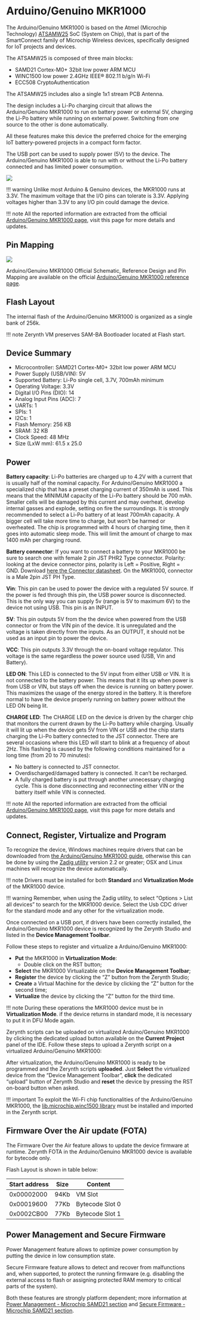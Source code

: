 # Arduino/Genuino MKR1000

The Arduino/Genuino MKR1000 is based on the Atmel (Microchip Technology) [ATSAMW25](http://www.microchip.com/wwwproducts/en/ATSAMW25) SoC (System on Chip), that is part of the SmartConnect family of Microchip Wireless devices, specifically designed for IoT projects and devices.

The ATSAMW25 is composed of three main blocks:

* SAMD21 Cortex-M0+ 32bit low power ARM MCU
* WINC1500 low power 2.4GHz IEEE® 802.11 b/g/n Wi-Fi
* ECC508 CryptoAuthentication

The ATSAMW25 includes also a single 1x1 stream PCB Antenna.

The design includes a Li-Po charging circuit that allows the Arduino/Genuino MKR1000 to run on battery power or external 5V, charging the Li-Po battery while running on external power. Switching from one source to the other is done automatically.

All these features make this device the preferred choice for the emerging IoT battery-powered projects in a compact form factor.

The USB port can be used to supply power (5V) to the device.
The Arduino/Genuino MKR1000 is able to run with or without the Li-Po battery connected and has limited power consumption.

![](img/mkr1000.jpg)

!!! warning
	Unlike most Arduino & Genuino devices, the MKR1000 runs at 3.3V. The maximum voltage that the I/O pins can tolerate is 3.3V. Applying voltages higher than 3.3V to any I/O pin could damage the device.

!!! note
	All the reported information are extracted from the official [Arduino/Genuino MKR1000 page](http://www.arduino.cc/en/Main/ArduinoMKR1000), visit this page for more details and updates.

## Pin Mapping

![](img/Arduino_MKR1000_pin_io.png)

Arduino/Genuino MKR1000 Official Schematic, Reference Design and Pin Mapping are available on the official [Arduino/Genuino MKR1000 reference page](http://www.arduino.cc/en/Main/ArduinoMKR1000).

## Flash Layout

The internal flash of the Arduino/Genuino MKR1000 is organized as a single bank of 256k.

!!! note
	Zerynth VM preserves SAM-BA Bootloader located at Flash start.

## Device Summary


* Microcontroller: SAMD21 Cortex-M0+ 32bit low power ARM MCU
* Power Supply (USB/VIN): 5V
* Supported Battery: Li-Po single cell, 3.7V, 700mAh minimum
* Operating Voltage: 3.3V
* Digital I/O Pins (DIO): 14
* Analog Input Pins (ADC): 7
* UARTs: 1
* SPIs: 1
* I2Cs: 1
* Flash Memory: 256 KB
* SRAM: 32 KB
* Clock Speed: 48 MHz
* Size (LxW mm): 61.5 x 25.0

## Power

**Battery capacity**:
Li-Po batteries are charged up to 4.2V with a current that is usually half of the nominal capacity. For Arduino/Genuino MKR1000 a specialized chip that has a preset charging current of 350mAh is used. This means that the MINIMUM capacity of the Li-Po battery should be 700 mAh. Smaller cells will be damaged by this current and may overheat, develop internal gasses and explode, setting on fire the surroundings. It is strongly recommended to select a Li-Po battery of at least 700mAh capacity.
A bigger cell will take more time to charge, but won’t be harmed or overheated. The chip is programmed with 4 hours of charging time, then it goes into automatic sleep mode. This will limit the amount of charge to max 1400 mAh per charging round.

**Battery connector**:
If you want to connect a battery to your MKR1000 be sure to search one with female 2 pin JST PHR2 Type connector.
Polarity: looking at the device connector pins, polarity is Left = Positive, Right = GND.
Download [here the Connector datasheet](http://www.jst-mfg.com/product/pdf/eng/ePH.pdf). On the MKR1000, connector is a Male 2pin JST PH Type.

**Vin**:
This pin can be used to power the device with a regulated 5V source. If the power is fed through this pin, the USB power source is disconnected. This is the only way you can supply 5v (range is 5V to maximum 6V) to the device not using USB. This pin is an INPUT.

**5V**:
This pin outputs 5V from the the device when powered from the USB connector or from the VIN pin of the device. It is unregulated and the voltage is taken directly from the inputs. As an OUTPUT, it should not be used as an input pin to power the device.

**VCC**:
This pin outputs 3.3V through the on-board voltage regulator. This voltage is the same regardless the power source used (USB, Vin and Battery).

**LED ON**:
This LED is connected to the 5V input from either USB or VIN. It is not connected to the battery power. This means that it lits up when power is from USB or VIN, but stays off when the device is running on battery power. This maximizes the usage of the energy stored in the battery. It is therefore normal to have the device properly running on battery power without the LED ON being lit.

**CHARGE LED**:
The CHARGE LED on the device is driven by the charger chip that monitors the current drawn by the Li-Po battery while charging. Usually it will lit up when the device gets 5V from VIN or USB and the chip starts charging the Li-Po battery connected to the JST connector.
There are several occasions where this LED will start to blink at a frequency of about 2Hz.
This flashing is caused by the following conditions maintained for a long time (from 20 to 70 minutes):


* No battery is connected to JST connector.
* Overdischarged/damaged battery is connected. It can’t be recharged.
* A fully charged battery is put through another unnecessary charging cycle. This is done disconnecting and reconnecting either VIN or the battery itself while VIN is connected.

!!! note
	All the reported information are extracted from the official [Arduino/Genuino MKR1000 page](http://www.arduino.cc/en/Main/ArduinoMKR1000), visit this page for more details and updates.

## Connect, Register, Virtualize and Program

To recognize the device, Windows machines require drivers that can be downloaded from [the Arduino/Genuino MKR1000 guide](https://www.arduino.cc/en/Guide/MKR1000), otherwise this can be done by using the [Zadig utility](http://zadig.akeo.ie/) version 2.2 or greater; OSX and Linux machines will recognize the device automatically.

!!! note
	Drivers must be installed for both **Standard** and **Virtualization Mode** of the MKR1000 device.

!!! warning
	Remember, when using the Zadig utility, to select “Options > List all devices” to search for the MKR1000 device. Select the Usb CDC driver for the standard mode and any other for the virtualization mode.

Once connected on a USB port, if drivers have been correctly installed, the Arduino/Genuino MKR1000 device is recognized by the Zerynth Studio and listed in the **Device Management Toolbar**.

Follow these steps to register and virtualize a Arduino/Genuino MKR1000:

* **Put** the MKR1000 in **Virtualization Mode**:
    * Double click on the RST button;
* **Select** the MKR1000 Virtualizable on the **Device Management Toolbar**;
* **Register** the device by clicking the “Z” button from the Zerynth Studio;
* **Create** a Virtual Machine for the device by clicking the “Z” button for the second time;
* **Virtualize** the device by clicking the “Z” button for the third time.

!!! note
	During these operations the MKR1000 device must be in **Virtualization Mode**. if the device returns in standard mode, it is necessary to put it in DFU Mode again.

Zerynth scripts can be uploaded on virtualized Arduino/Genuino MKR1000 by clicking the dedicated upload button available on the **Current Project** panel of the IDE.
Follow these steps to upload a Zerynth script on a virtualized Arduino/Genuino MKR1000:

After virtualization, the Arduino/Genuino MKR1000 is ready to be programmed and the  Zerynth scripts **uploaded**. Just **Select** the virtualized device from the “Device Management Toolbar”, **click** the dedicated “upload” button of Zerynth Studio and **reset** the device by pressing the RST on-board button when asked.

!!! important
    To exploit the Wi-Fi chip functionalities of the Arduino/Genuino MKR1000, the [lib.microchip.winc1500 library](https://docs.zerynth.com/latest/official/lib.microchip.winc1500/docs/index.html#microchip-winc1500) must be installed and imported in the Zerynth script.

## Firmware Over the Air update (FOTA)

The Firmware Over the Air feature allows to update the device firmware at runtime. Zerynth FOTA in the Arduino/Genuino MKR1000 device is available for bytecode only.

Flash Layout is shown in table below:

| Start address | Size | Content         |
|---------------|------|-----------------|
| 0x00002000    | 94Kb | VM Slot         |
| 0x00019600    | 77Kb | Bytecode Slot 0 |
| 0x0002CB00    | 77Kb | Bytecode Slot 1 |

## Power Management and Secure Firmware

Power Management feature allows to optimize power consumption by putting the device in low consumption state.

Secure Firmware feature allows to detect and recover from malfunctions and, when supported, to protect the running firmware (e.g. disabling the external access to flash or assigning protected RAM memory to critical parts of the system).

Both these features are strongly platform dependent; more information at [Power Management - Microchip SAMD21 section](https://docs.zerynth.com/latest/official/core.zerynth.stdlib/docs/official_core.zerynth.stdlib_pwr.html#pwr-samd21) and [Secure Firmware - Microchip SAMD21 section](https://docs.zerynth.com/latest/official/core.zerynth.stdlib/docs/official_core.zerynth.stdlib_sfw.html#sfw-samd21).
<!--stackedit_data:
eyJoaXN0b3J5IjpbMzM2NzIyNzcsNDkwNDEzMjc5XX0=
-->
